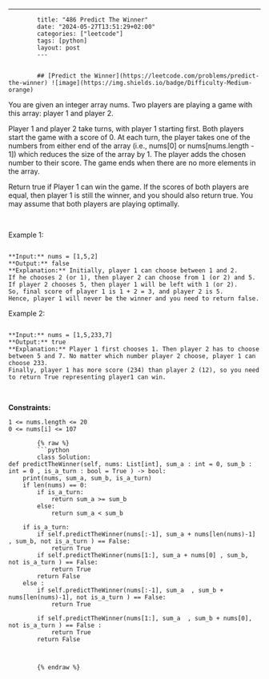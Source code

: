 ---
            title: "486 Predict The Winner"
            date: "2024-05-27T13:51:29+02:00"
            categories: ["leetcode"]
            tags: [python]
            layout: post
            ---
            

            ## [Predict the Winner](https://leetcode.com/problems/predict-the-winner) ![image](https://img.shields.io/badge/Difficulty-Medium-orange)

You are given an integer array nums. Two players are playing a game with this array: player 1 and player 2.

Player 1 and player 2 take turns, with player 1 starting first. Both players start the game with a score of 0. At each turn, the player takes one of the numbers from either end of the array (i.e., nums[0] or nums[nums.length - 1]) which reduces the size of the array by 1. The player adds the chosen number to their score. The game ends when there are no more elements in the array.

Return true if Player 1 can win the game. If the scores of both players are equal, then player 1 is still the winner, and you should also return true. You may assume that both players are playing optimally.

 

Example 1:

```

**Input:** nums = [1,5,2]
**Output:** false
**Explanation:** Initially, player 1 can choose between 1 and 2. 
If he chooses 2 (or 1), then player 2 can choose from 1 (or 2) and 5. If player 2 chooses 5, then player 1 will be left with 1 (or 2). 
So, final score of player 1 is 1 + 2 = 3, and player 2 is 5. 
Hence, player 1 will never be the winner and you need to return false.

```

Example 2:

```

**Input:** nums = [1,5,233,7]
**Output:** true
**Explanation:** Player 1 first chooses 1. Then player 2 has to choose between 5 and 7. No matter which number player 2 choose, player 1 can choose 233.
Finally, player 1 has more score (234) than player 2 (12), so you need to return True representing player1 can win.

```

 

**Constraints:**

	1 <= nums.length <= 20
	0 <= nums[i] <= 107

            {% raw %}
            ```python
            class Solution:
    def predictTheWinner(self, nums: List[int], sum_a : int = 0, sum_b : int = 0 , is_a_turn : bool = True ) -> bool:
        print(nums, sum_a, sum_b, is_a_turn)
        if len(nums) == 0:
            if is_a_turn:
                return sum_a >= sum_b
            else:
                return sum_a < sum_b

        if is_a_turn:
            if self.predictTheWinner(nums[:-1], sum_a + nums[len(nums)-1] , sum_b, not is_a_turn ) == False:
                return True
            if self.predictTheWinner(nums[1:], sum_a + nums[0] , sum_b, not is_a_turn ) == False:
                return True
            return False
        else :
            if self.predictTheWinner(nums[:-1], sum_a  , sum_b + nums[len(nums)-1], not is_a_turn ) == False:
                return True
            
            if self.predictTheWinner(nums[1:], sum_a  , sum_b + nums[0], not is_a_turn ) == False :
                return True
            return False
            

        
            {% endraw %}
            